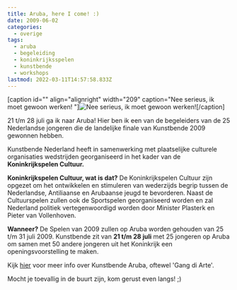 ```yaml
---
title: Aruba, here I come! :)
date: 2009-06-02
categories:
  - overige
tags:
  - aruba
  - begeleiding
  - koninkrijksspelen
  - kunstbende
  - workshops
lastmod: 2022-03-11T14:57:58.833Z
---
```


\[caption id="" align="alignright" width="209" caption="Nee serieus, ik moet gewoon werken! "\]![Nee serieus, ik moet gewoon werken! ](images/anguilla_719_l.jpg)\[/caption\]

21 t/m 28 juli ga ik naar Aruba! Hier ben ik een van de begeleiders van de 25 Nederlandse jongeren die de landelijke finale van Kunstbende 2009 gewonnen hebben.

Kunstbende Nederland heeft in samenwerking met plaatselijke culturele organisaties wedstrijden georganiseerd in het kader van de **Koninkrijkspelen Cultuur.**

**Koninkrijkspelen Cultuur, wat is dat?** De Koninkrijkspelen Cultuur zijn opgezet om het ontwikkelen en stimuleren van wederzijds begrip tussen de Nederlandse, Antiliaanse en Arubaanse jeugd te bevorderen. Naast de Cultuurspelen zullen ook de Sportspelen georganiseerd worden en zal Nederland politiek vertegenwoordigd worden door Minister Plasterk en Pieter van Vollenhoven.

**Wanneer?** De Spelen van 2009 zullen op Aruba worden gehouden van 25 t/m 31 juli 2009. Kunstbende zit van **21 t/m 28 juli** met 25 jongeren op Aruba om samen met 50 andere jongeren uit het Koninkrijk een openingsvoorstelling te maken.

Kijk [hier](http://www.myspace.com/gangdiarte) voor meer info over Kunstbende Aruba, oftewel 'Gang di Arte'.

Mocht je toevallig in de buurt zijn, kom gerust even langs! ;)
